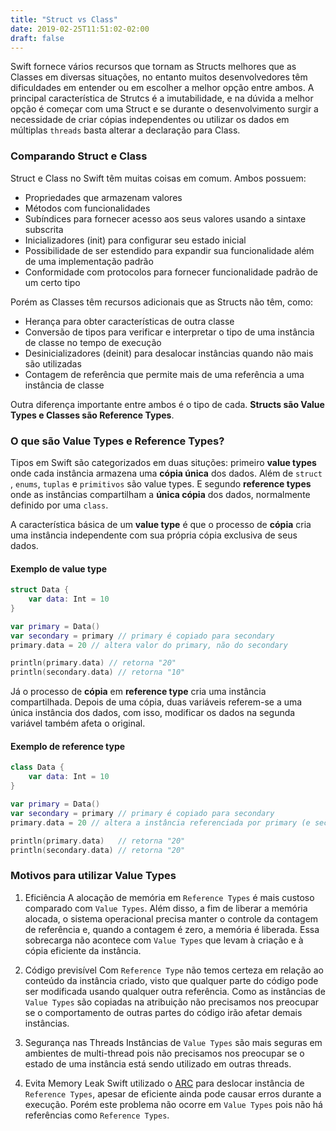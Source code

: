 ```yaml
---
title: "Struct vs Class"
date: 2019-02-25T11:51:02-02:00
draft: false
---
```


Swift fornece vários recursos que tornam as Structs melhores que as Classes em diversas situações, no entanto muitos desenvolvedores têm dificuldades em entender ou em escolher a melhor opção entre ambos. A principal característica de Strutcs é a imutabilidade, e na dúvida a melhor opção é começar com uma Struct e se durante o desenvolvimento surgir a necessidade de criar cópias independentes ou utilizar os dados em múltiplas `threads` basta alterar a declaração para Class.

### Comparando Struct e Class

Struct e Class no Swift têm muitas coisas em comum. Ambos possuem:

- Propriedades que armazenam valores
- Métodos com funcionalidades
- Subíndices para fornecer acesso aos seus valores usando a sintaxe subscrita
- Inicializadores (init) para configurar seu estado inicial
- Possibilidade de ser estendido para expandir sua funcionalidade além de uma implementação padrão
- Conformidade com protocolos para fornecer funcionalidade padrão de um certo tipo

Porém as Classes têm recursos adicionais que as Structs não têm, como:

- Herança para obter características de outra classe
- Conversão de tipos para verificar e interpretar o tipo de uma instância de classe no tempo de execução
- Desinicializadores (deinit) para desalocar instâncias quando não mais são utilizadas
- Contagem de referência que permite mais de uma referência a uma instância de classe

Outra diferença importante entre ambos é o tipo de cada. **Structs são Value Types e Classes são Reference Types**.

### O que são Value Types e Reference Types?

Tipos em Swift são categorizados em duas situções: primeiro **value types** onde cada instância armazena uma **cópia única** dos dados. Além de `struct` , `enums`, `tuplas` e `primitivos` são value types. E segundo **reference types** onde as instâncias compartilham a **única cópia** dos dados, normalmente definido por uma `class`.

A característica básica de um **value type** é que o processo de **cópia** cria uma instância independente com sua própria cópia exclusiva de seus dados.

#### Exemplo de value type

```swift
struct Data { 
    var data: Int = 10
}

var primary = Data()
var secondary = primary // primary é copiado para secondary
primary.data = 20 // altera valor do primary, não do secondary

println(primary.data) // retorna "20"
println(secondary.data) // retorna "10"
```

Já o processo de **cópia** em **reference type** cria uma instância compartilhada. Depois de uma cópia, duas variáveis referem-se a uma única instância dos dados, com isso, modificar os dados na segunda variável também afeta o original.

#### Exemplo de reference type

```swift
class Data {
    var data: Int = 10
}

var primary = Data()
var secondary = primary // primary é copiado para secondary
primary.data = 20 // altera a instância referenciada por primary (e secondary)

println(primary.data)	// retorna "20"
println(secondary.data)	// retorna "20"
```

### Motivos para utilizar Value Types

1. Eficiência
A alocação de memória em `Reference Types` é mais custoso comparado com `Value Types`. Além disso, a fim de liberar a memória alocada, o sistema operacional precisa manter o controle da contagem de referência e, quando a contagem é zero, a memória é liberada. Essa sobrecarga não acontece com `Value Types` que levam à criação e à cópia eficiente da instância.

2. Código previsível
Com `Reference Type` não temos certeza em relação ao conteúdo da instância criado, visto que qualquer parte do código pode ser modificada usando qualquer outra referência. Como as instâncias de `Value Types` são copiadas na atribuição não precisamos nos preocupar se o comportamento de outras partes do código irão afetar demais instâncias.

3. Segurança nas Threads
Instâncias de `Value Types` são mais seguras em ambientes de multi-thread pois não precisamos nos preocupar se o estado de uma instância está sendo utilizado em outras threads.

4. Evita Memory Leak
Swift utilizado o [ARC](https://docs.swift.org/swift-book/LanguageGuide/AutomaticReferenceCounting.html) para deslocar instância de `Reference Types`, apesar de eficiente ainda pode causar erros durante a execução. Porém este problema não ocorre em `Value Types` pois não há referências como `Reference Types`.